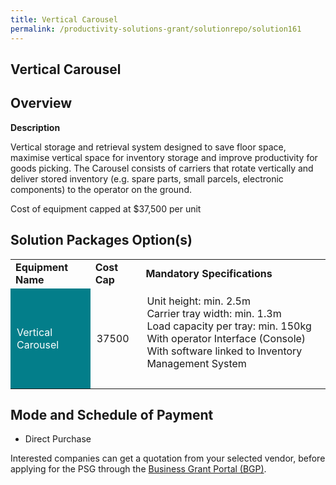 ```yaml
---
title: Vertical Carousel
permalink: /productivity-solutions-grant/solutionrepo/solution161
---
```


## Vertical Carousel

## Overview

**Description**

Vertical storage and retrieval system designed to save floor space, maximise vertical space for inventory storage and improve productivity for goods picking. The Carousel consists of carriers that rotate vertically and deliver stored inventory (e.g. spare parts, small parcels, electronic components) to the operator on the ground.


Cost of equipment capped at $37,500 per unit 

## Solution Packages Option(s)

<table>
<tr>
<td><b>Equipment Name</b></td>
<td><b>Cost Cap</b></td>
<td><b>Mandatory Specifications</b></td>
</tr>
<tr>
<td style='padding: 10px; background-color: #037E8A; color: #FFFFFF;'>Vertical Carousel</td>
<td style='padding: 10px;'>37500</td>
<td style='padding: 10px;'>Unit height: min. 2.5m<br>Carrier tray width: min. 1.3m<br>Load capacity per tray: min. 150kg<br>With operator Interface (Console)<br>With software linked to Inventory Management System<br><br></td>
</tr>
</table>

## Mode and Schedule of Payment

 - Direct Purchase

Interested companies can get a quotation from your selected vendor, before applying for the PSG through the <a href='https://www.businessgrants.gov.sg/' target='_blank' rel='noopener'>Business Grant Portal (BGP)</a>.

<script src="/jquery/resize-tables.js"></script>
